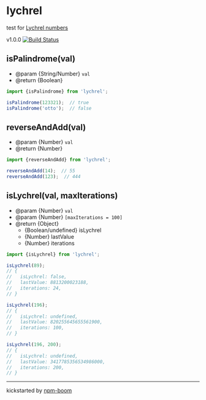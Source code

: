 # lychrel

test for [Lychrel numbers][1]

v1.0.0 [![Build Status](https://travis-ci.org/reergymerej/lychrel.svg?branch=master)](https://travis-ci.org/reergymerej/lychrel)  

## isPalindrome(val)
* @param {String/Number} `val`
* @return {Boolean}

```js
import {isPalindrome} from 'lychrel';

isPalindrome(123321);  // true
isPalindrome('otto');  // false
```


## reverseAndAdd(val)
* @param {Number} `val`
* @return {Number}

```js
import {reverseAndAdd} from 'lychrel';

reverseAndAdd(14);  // 55
reverseAndAdd(123);  // 444
```


## isLychrel(val, maxIterations)
* @param {Number} `val`
* @param {Number} `[maxIterations = 100]`
* @return {Object}
  * {Boolean/undefined} isLychrel
  * {Number} lastValue
  * {Number} iterations

```js
import {isLychrel} from 'lychrel';

isLychrel(89);
// {
//   isLychrel: false,
//   lastValue: 8813200023188,
//   iterations: 24,
// }

isLychrel(196);
// {
//   isLychrel: undefined,
//   lastValue: 820255645655561900,
//   iterations: 100,
// }

isLychrel(196, 200);
// {
//   isLychrel: undefined,
//   lastValue: 3417785356534986000,
//   iterations: 200,
// }
```







---
kickstarted by [npm-boom][npm-boom]

[npm-boom]: https://github.com/reergymerej/npm-boom
[1]: https://en.wikipedia.org/wiki/Lychrel_number
